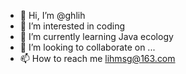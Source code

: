 - 👋 Hi, I’m @ghlih
- 👀 I’m interested in coding
- 🌱 I’m currently learning Java ecology
- 💞️ I’m looking to collaborate on ...
- 📫 How to reach me lihmsg@163.com

<!---
ghlih/ghlih is a ✨ special ✨ repository because its `README.md` (this file) appears on your GitHub profile.
You can click the Preview link to take a look at your changes.
--->
